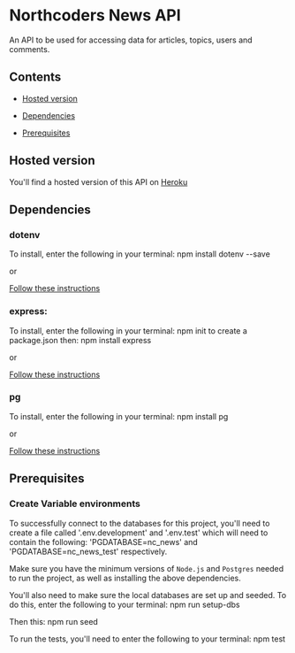 # Northcoders News API

An API to be used for accessing data for articles, topics, users and comments.

## Contents

- [Hosted version](#Hosted-version)

- [Dependencies](#Dependencies)

- [Prerequisites](#Prerequisites)


## Hosted version

You'll find a hosted version of this API on [Heroku](https://powerful-hollows-04803.herokuapp.com/api)


## Dependencies

### dotenv

To install, enter the following in your terminal: npm install dotenv --save

or

[Follow these instructions](https://www.npmjs.com/package/dotenv)

### express: 

To install, enter the following in your terminal: npm init
to create a package.json then: npm install express

or

[Follow these instructions](https://expressjs.com/en/starter/installing.html)

### pg

To install, enter the following in your terminal: npm install pg

or

[Follow these instructions](https://www.npmjs.com/package/pg)


## Prerequisites

### Create Variable environments

To successfully connect to the databases for this project, you'll need to create a file called '.env.development' and '.env.test' which will need to contain the following: 'PGDATABASE=nc_news' and 'PGDATABASE=nc_news_test' respectively.

Make sure you have the minimum versions of `Node.js` and `Postgres` needed to run the project, as well as installing the above dependencies.

You'll also need to make sure the local databases are set up and seeded. To do this, enter the following to your terminal: npm run setup-dbs

Then this: npm run seed

To run the tests, you'll need to enter the following to your terminal: npm test


